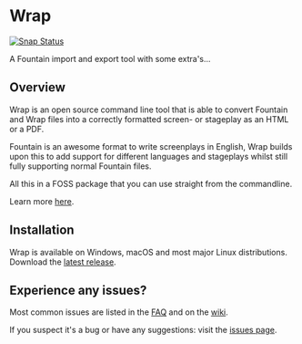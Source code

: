 Wrap
====

[![Snap Status](https://build.snapcraft.io/badge/Wraparound/wrap.svg)](https://build.snapcraft.io/user/Wrapround/wrap)

A Fountain import and export tool with some extra's...

## Overview
Wrap is an open source command line tool that is able to convert Fountain and Wrap files into a correctly formatted
screen- or stageplay as an HTML or a PDF.

Fountain is an awesome format to write screenplays in English, Wrap builds upon this to add support for different
languages and stageplays whilst still fully supporting normal Fountain files.

All this in a FOSS package that you can use straight from the commandline. 

Learn more [here](https://wraparound.github.io/).

## Installation
Wrap is available on Windows, macOS and most major Linux distributions.  
Download the [latest release](https://github.com/Wraparound/wrap/releases/latest).

## Experience any issues?
Most common issues are listed in the [FAQ](https://github.com/Wraparound/wrap/wiki/FAQ)
and on the [wiki](https://github.com/Wraparound/wrap/wiki).

If you suspect it's a bug or have any suggestions: visit the [issues page](https://github.com/Wraparound/wrap/issues).
